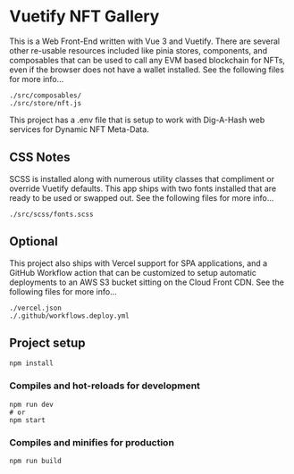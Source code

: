 # Vuetify NFT Gallery

This is a Web Front-End written with Vue 3 and Vuetify. There are several other re-usable resources included like pinia stores, components, and composables that can be used to call any EVM based blockchain for NFTs, even if the browser does not have a wallet installed. See the following files for more info...

```
./src/composables/
./src/store/nft.js
```

This project has a .env file that is setup to work with Dig-A-Hash web services for Dynamic NFT Meta-Data.

## CSS Notes

SCSS is installed along with numerous utility classes that compliment or override Vuetify defaults. This app ships with two fonts installed that are ready to be used or swapped out. See the following files for more info...

```
./src/scss/fonts.scss

```

## Optional

This project also ships with Vercel support for SPA applications, and a GitHub Workflow action that can be customized to setup automatic deployments to an AWS S3 bucket sitting on the Cloud Front CDN. See the following files for more info...

```
./vercel.json
./.github/workflows.deploy.yml
```

## Project setup

```
npm install

```

### Compiles and hot-reloads for development

```
npm run dev
# or
npm start
```

### Compiles and minifies for production

```
npm run build
```
